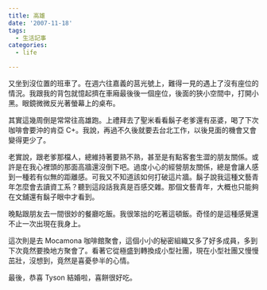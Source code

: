 ```yaml
---
title: 高雄
date: '2007-11-18'
tags:
  - 生活記事
categories:
  - life

---
```

又坐到沒位置的班車了。在週六往嘉義的莒光號上，難得一見的遇上了沒有座位的情況。我跟我的背包就憶起擠在車廂最後後一個座位，後面的狹小空間中，打開小黑。眼鏡微微反光著螢幕上的桌布。  
  
其實這幾周倒是常常往高雄跑。上禮拜去了聖米看看鬍子老爹還有巫婆，喝了下次咖啡會要沖的肯亞 C+。我說，再過不久後就要去台北工作，以後見面的機會又會變得更少了。  
  
老實說，跟老爹那檔人，總維持著要熟不熟，甚至是有點客套生澀的朋友關係。或許是在我心裡頭的那面高牆還沒倒下吧。過度小心的經營朋友關係，總是會讓人感到一種若有似無的距離感。可我又不知道該如何打破這片牆。鬍子說我這種文藝青年怎麼會去讀資工系？聽到這段話我真是百感交雜。那個文藝青年，大概也只能夠在文舖還有鬍子眼中才看到。  
  
晚點跟朋友去一間很妙的餐廳吃飯。我很笨拙的吃著這頓飯。奇怪的是這種感覺還不止一次出現在我身上。  
  
這次則是去 Mocamona 咖啡館聚會，這個小小的秘密組織又多了好多成員，多到下次竟然要換地方聚會了。看著它從極盛到轉換成小型社團，現在小型社團又慢慢茁壯，沒想到，竟然是喜憂參半的心情。  
  
最後，恭喜 Tyson 結婚啦，喜餅很好吃。